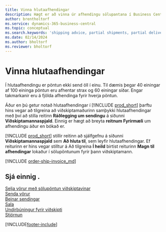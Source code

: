 ```yaml
---
title: Vinna hlutaafhendingar
description: Hægt er að vinna úr afhendingu sölupantana í Business Central með hlutaafhendingum með því að nota reitina „Ráðlegging um sendingu“ og „Magn til afhendingar“.
author: brentholtorf
ms.service: dynamics-365-business-central
ms.topic: conceptual
ms.search.keywords: 'shipping advice, partial shipments, partial deliveries, trade, customer sales order'
ms.date: 02/14/2024
ms.author: bholtorf
ms.reviewer: bholtorf
---
```

# Vinna hlutaafhendingar

Í hlutaafhendingu er pöntun ekki send öll í einu. Til dæmis þegar 40 einingar af 100 eininga pöntun eru afhentar strax og 60 einingar síðar. Engar takmarkanir eru á fjölda afhendinga fyrir hverja pöntun.

Áður en þú getur notað hlutaafhendingar í [!INCLUDE [prod_short](includes/prod_short.md)] þarftu hins vegar að tilgreina að viðskiptamaðurinn samþykki hlutaafhendingar með því að stilla reitinn **Ráðlegging um sendingu** á síðunni **Viðskiptamannaspjald**. Einnig er hægt að breyta **reitnum Fyrirmæli** um afhendingu áður en bókað er.

[!INCLUDE [prod_short](includes/prod_short.md)] stillir reitinn að sjálfgefnu á síðunni **Viðskiptamannaspjald** sem **Að hluta til**, sem leyfir hlutaafhendingar. Ef reiturinn er hins vegar stilltur á Að tilgreina **Í heild** birtist reiturinn **Magn til afhendingar** lokaður í sölupöntunum fyrir þann viðskiptamann.

[!INCLUDE [order-ship-invoice_md](includes/order-ship-invoice.md)]

## Sjá einnig .

[Selja vörur með sölupöntun viðskiptavinar](sales-how-sell-products.md)  
[Senda vörur](warehouse-how-ship-items.md)  
[Beinar sendingar](sales-how-drop-shipment.md)  
[Sala](sales-manage-sales.md)  
[Undirbúningur fyrir viðskipti](ui-get-ready-business.md)  
[Stjórnun](admin-setup-and-administration.md)  

[!INCLUDE[footer-include](includes/footer-banner.md)]
